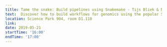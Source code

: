 ```yaml
---
title: Tame the snake: Build pipelines using Snakemake - Tijs Bliek & Marc Galland 
text:  Discover how to build workflows for genomics using the popular Snakemake tool. 
location: Science Park 904, room D1.110
link: 
date: 2019-05-21
startTime: '16:00'
endTime: '17:00'
---
```

